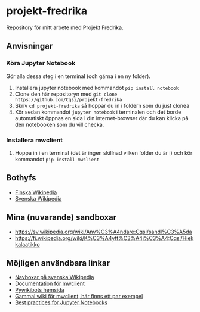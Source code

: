 # projekt-fredrika

Repository för mitt arbete med Projekt Fredrika.

## Anvisningar

### Köra Jupyter Notebook

Gör alla dessa steg i en terminal (och gärna i en ny folder).

1. Installera jupyter notebook med kommandot `pip install notebook`
2. Clone den här repositoryn med `git clone https://github.com/Cqsi/projekt-fredrika`
3. Skriv `cd projekt-fredrika` så hoppar du in i foldern som du just clonea
4. Kör sedan kommandot `jupyter notebook` i terminalen och det borde automatiskt öppnas en sida i din internet-browser där du kan klicka på den notebooken som du vill checka.


### Installera mwclient

1. Hoppa in i en terminal (det är ingen skillnad vilken folder du är i) och kör kommandot `pip install mwclient`

## Bothyfs
* [Finska Wikipedia](https://fi.wikipedia.org/wiki/Wikipedia:Botit)
* [Svenska Wikipedia](https://sv.wikipedia.org/wiki/Wikipedia:Robotar)


## Mina (nuvarande) sandboxar

* https://sv.wikipedia.org/wiki/Anv%C3%A4ndare:Cqsi/sandl%C3%A5da
* https://fi.wikipedia.org/wiki/K%C3%A4ytt%C3%A4j%C3%A4:Cqsi/Hiekkalaatikko

## Möjligen användbara linkar

* [Navboxar på svenska Wikipedia](https://sv.wikipedia.org/wiki/Mall:Navbox)
* [Documentation för mwclient](https://mwclient.readthedocs.io/en/latest/)
* [Pywikibots hemsida](https://www.mediawiki.org/wiki/Manual:Pywikibot)
* [Gammal wiki för mwclient, här finns ett par exempel](https://github.com/mwclient/mwclient/wiki)
* [Best practices for Jupyter Notebooks](https://towardsdatascience.com/jupyter-notebook-best-practices-f430a6ba8c69)